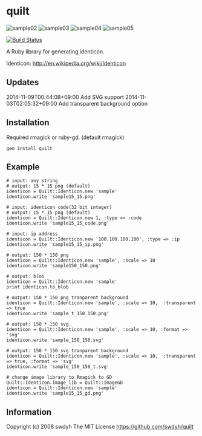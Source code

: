 # quilt

![sample02](http://swdyh.github.io/quilt/sample/quilt-02.png) ![sample03](http://swdyh.github.io/quilt/sample/quilt-03.png) ![sample04](http://swdyh.github.io/quilt/sample/quilt-04.png) ![sample05](http://swdyh.github.io/quilt/sample/quilt-05.png)

[![Build Status](https://travis-ci.org/swdyh/quilt.png?branch=master)](https://travis-ci.org/swdyh/quilt)

A Ruby library for generating identicon.

Identicon: http://en.wikipedia.org/wiki/Identicon

## Updates

2014-11-09T00:44:08+09:00 Add SVG support
2014-11-03T02:05:32+09:00 Add transparent background option

## Installation
Required rmagick or ruby-gd. (default rmagick)

    gem install quilt

## Example

    # input: any string
    # output: 15 * 15 png (default)
    identicon = Quilt::Identicon.new 'sample'
    identicon.write 'sample15_15.png'

    # input: identicon code(32 bit integer)
    # output: 15 * 15 png (default)
    identicon = Quilt::Identicon.new 1, :type => :code
    identicon.write 'sample15_15_code.png'

    # input: ip address
    identicon = Quilt::Identicon.new '100.100.100.100', :type => :ip
    identicon.write 'sample15_15_ip.png'

    # output: 150 * 150 png
    identicon = Quilt::Identicon.new 'sample', :scale => 10
    identicon.write 'sample150_150.png'

    # output: blob
    identicon = Quilt::Identicon.new 'sample'
    print identicon.to_blob

    # output: 150 * 150 png tranparent background
    identicon = Quilt::Identicon.new 'sample', :scale => 10,  :transparent => true
    identicon.write 'sample_t_150_150.png'

    # output: 150 * 150 svg
    identicon = Quilt::Identicon.new 'sample', :scale => 10, :format => 'svg'
    identicon.write 'sample_150_150.svg'

    # output: 150 * 150 svg tranparent background
    identicon = Quilt::Identicon.new 'sample', :scale => 10,  :transparent => true, :format => 'svg'
    identicon.write 'sample_150_150_t.svg'

    # change image library to Rmagick to GD
    Quilt::Identicon.image_lib = Quilt::ImageGD
    identicon = Quilt::Identicon.new 'sample'
    identicon.write 'sample15_15_gd.png'

## Information

Copyright (c) 2008 swdyh
The MIT License
https://github.com/swdyh/quilt